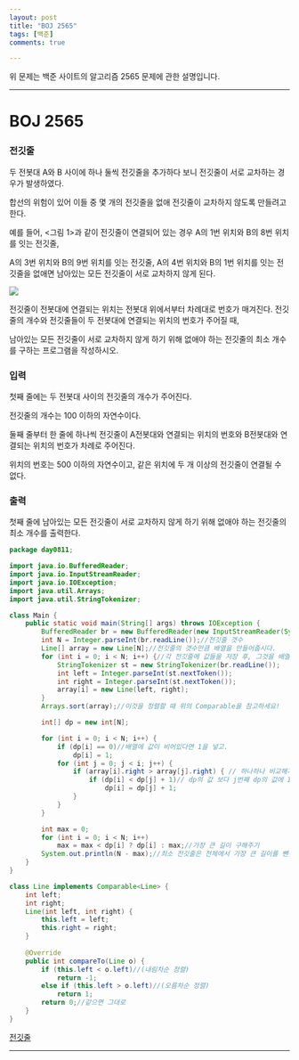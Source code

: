 ```yaml
---
layout: post
title: "BOJ 2565"
tags: [백준]
comments: true

---
```


위 문제는 백준 사이트의 알고리즘 2565 문제에 관한 설명입니다.<br>

---

# BOJ 2565
### 전깃줄

두 전봇대 A와 B 사이에 하나 둘씩 전깃줄을 추가하다 보니 전깃줄이 서로 교차하는 경우가 발생하였다. 

합선의 위험이 있어 이들 중 몇 개의 전깃줄을 없애 전깃줄이 교차하지 않도록 만들려고 한다.

예를 들어, <그림 1>과 같이 전깃줄이 연결되어 있는 경우 A의 1번 위치와 B의 8번 위치를 잇는 전깃줄, 

A의 3번 위치와 B의 9번 위치를 잇는 전깃줄, A의 4번 위치와 B의 1번 위치를 잇는 전깃줄을 없애면 남아있는 모든 전깃줄이 서로 교차하지 않게 된다.

<img src= "https://onlinejudgeimages.s3-ap-northeast-1.amazonaws.com/upload/images/i7Wn4h3qIiezi.jpg">

전깃줄이 전봇대에 연결되는 위치는 전봇대 위에서부터 차례대로 번호가 매겨진다. 전깃줄의 개수와 전깃줄들이 두 전봇대에 연결되는 위치의 번호가 주어질 때,

남아있는 모든 전깃줄이 서로 교차하지 않게 하기 위해 없애야 하는 전깃줄의 최소 개수를 구하는 프로그램을 작성하시오.

### 입력

첫째 줄에는 두 전봇대 사이의 전깃줄의 개수가 주어진다.

전깃줄의 개수는 100 이하의 자연수이다.

둘째 줄부터 한 줄에 하나씩 전깃줄이 A전봇대와 연결되는 위치의 번호와 B전봇대와 연결되는 위치의 번호가 차례로 주어진다. 

위치의 번호는 500 이하의 자연수이고, 같은 위치에 두 개 이상의 전깃줄이 연결될 수 없다.

### 출력

첫째 줄에 남아있는 모든 전깃줄이 서로 교차하지 않게 하기 위해 없애야 하는 전깃줄의 최소 개수를 출력한다.

```java
package day0811;

import java.io.BufferedReader;
import java.io.InputStreamReader;
import java.io.IOException;
import java.util.Arrays;
import java.util.StringTokenizer;

class Main {
	public static void main(String[] args) throws IOException {
		BufferedReader br = new BufferedReader(new InputStreamReader(System.in));
		int N = Integer.parseInt(br.readLine());//전깃줄 갯수
		Line[] array = new Line[N];//전깃줄의 갯수만큼 배열을 만들어줍시다.
		for (int i = 0; i < N; i++) {//각 전깃줄에 값들을 저장 후, 그것을 배열에 다시 저장합시다. 
			StringTokenizer st = new StringTokenizer(br.readLine());
			int left = Integer.parseInt(st.nextToken());
			int right = Integer.parseInt(st.nextToken());
			array[i] = new Line(left, right);
		}
		Arrays.sort(array);//이것을 정렬할 때 위의 Comparable을 참고하세요!

		int[] dp = new int[N];

		for (int i = 0; i < N; i++) {
			if (dp[i] == 0)//배열에 값이 비어있다면 1을 넣고.
				dp[i] = 1;
			for (int j = 0; j < i; j++) {
				if (array[i].right > array[j].right) { // 하나하나 비교해가면서 오른쪽의 값(i번째 수)이 크다면 증가하는 순서이므로
					if (dp[i] < dp[j] + 1)// dp의 값 보다 j번째 dp의 값에 1을 더한게 클 경우만 update 
						dp[i] = dp[j] + 1;
				}
			}
		}

		int max = 0;
		for (int i = 0; i < N; i++)
			max = max < dp[i] ? dp[i] : max;//가장 큰 길이 구해주기
		System.out.println(N - max);//최소 전깃줄은 전체에서 가장 큰 길이를 뺀것.
	}
}

class Line implements Comparable<Line> {
	int left;
	int right;
	Line(int left, int right) {
		this.left = left;
		this.right = right;
	}
	
	@Override
	public int compareTo(Line o) {
		if (this.left < o.left)//(내림차순 정렬)
			return -1;
		else if (this.left > o.left)//(오름차순 정렬)
			return 1;
		return 0;//같으면 그대로
	}
}

```

<a href="https://www.acmicpc.net/problem/2565">전깃줄</a>

---

